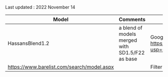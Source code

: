 
Last updated : 2022 November 14 

| Model      | Comments | Link |
| ----------- | ----| ----------- |
|  HassansBlend1.2 | a blend of models merged with SD1.5/F22 as base | Google Drive https://drive.google.com/file/d/1eCJiECIzcJBkxZQ7i26cpoP1KI0F3r6-/view?usp=share_link|
| https://www.barelist.com/search/model.aspx |  |  Filter and search Pornstars based on features     |


